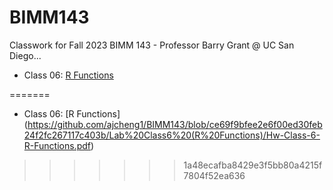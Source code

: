 # BIMM143
Classwork for Fall 2023 BIMM 143 - Professor Barry Grant @ UC San Diego...

- Class 06: [R Functions](https://github.com/ajcheng1/BIMM143/blob/ce69f9bfee2e6f00ed30feb24f2fc267117c403b/Lab%20Class6%20(R%20Functions)/Hw-Class-6-R-Functions.pdf)






=======

- Class 06: [R Functions] (https://github.com/ajcheng1/BIMM143/blob/ce69f9bfee2e6f00ed30feb24f2fc267117c403b/Lab%20Class6%20(R%20Functions)/Hw-Class-6-R-Functions.pdf)
>>>>>>> 1a48ecafba8429e3f5bb80a4215f7804f52ea636
